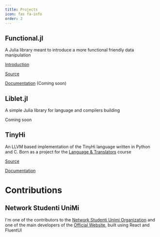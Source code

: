 ```yaml
---
title: Projects
icon: fas fa-info
order: 2
---
```


## Functional.jl
A Julia library meant to introduce a more functional friendly data manipulation

[Introduction](https://manuelelucchi.github.io/posts/functional-jl)

[Source](https://github.com/manuelelucchi/Functional.jl)

[Documentation](https://manuelelucchi.github.io/Functional.jl/dev/#) (Coming soon)

## Liblet.jl
A simple Julia library for language and compilers building

Coming soon

<!--
[Introduction](https://manuelelucchi.github.io/posts/liblet-jl)

[Source](https://github.com/manuelelucchi/Liblet.jl)

[Documentation](https://manuelelucchi.github.io/Liblet.jl/dev/#)
-->

## TinyHi

An LLVM based implementation of the TinyHi language written in Python and C. Born as a project for the [Language & Translators](https://github.com/let-unimi) course 

[Source](https://github.com/manuelelucchi/TinyHi)

[Documentation](https://github.com/manuelelucchi/TinyHi/tree/master/docs)

# Contributions

## Network Studenti UniMi
I'm one of the contributors to the [Network Studenti Unimi Organization](https://github.com/StudentiUnimi) and one of the main developers of the [Official Website](https://studentiunimi.it/home/), built using React and FluentUI
